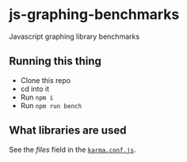 # js-graphing-benchmarks

Javascript graphing library benchmarks

## Running this thing

- Clone this repo
- cd into it
- Run `npm i`
- Run `npm run bench`

## What libraries are used

See the *files* field in the
[`karma.conf.js`](https://github.com/etpinard/js-graphing-benchmarks/blob/master/karma.conf.js).
